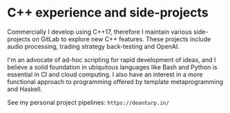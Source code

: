 # C++ experience and side-projects

Commercially I develop using C++17, therefore I maintain various side-projects on GitLab to explore new C++ features. These projects include audio processing, trading strategy back-testing and OpenAI.

I'm an advocate of ad-hoc scripting for rapid development of ideas, and I believe a solid foundation in ubiquitous languages like Bash and Python is essential in CI and cloud computing. I also have an interest in a more functional approach to programming offered by template metaprogramming and Haskell.

See my personal project pipelines: `https://deanturp.in/`

<!--
## Example projects
- Discrete Fourier Transforms in C++23: __dft.germs.dev__
- Command line OpenAI script: __turpin.cloud__
- C++ training material for junior developers: __turpin.dev__
- Online logbook: __turpin.one__
- Project pipelines board: __deanturp.in__
-->


